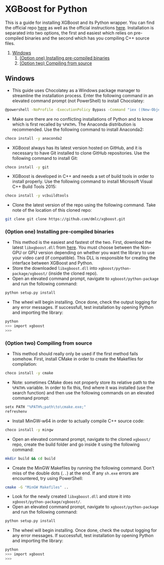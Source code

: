 # XGBoost for Python
This is a guide for installing XGBoost and its Python wrapper. You can find the official repo [here](https://github.com/dmlc/xgboost) as well as the official instructions [here](http://xgboost.readthedocs.io/en/latest/build.html). Installation is separated into two options, the first and easiest which relies on pre-compiled binaries and the second which has you compiling C++ source files.

1. [Windows](#windows)
    1. [(Option one) Installing pre-compiled binaries](#option-one-installing-pre-compiled-binaries)
    1. [(Option two) Compiling from source](#option-two-compiling-from-source)

## Windows
* This guide uses Chocolatey as a Windows package manager to streamline the installation process. Enter the following command in an elevated command prompt (not PowerShell) to install Chocolatey:
```sh
@powershell -NoProfile -ExecutionPolicy Bypass -Command "iex ((New-Object System.Net.WebClient).DownloadString('https://chocolatey.org/install.ps1'))" && SET "PATH=%PATH%;%ALLUSERSPROFILE%\chocolatey\bin"
```
* Make sure there are no conflicting installations of Python and to know which is first recalled by `%PATH%`. The Anaconda distribution is recommended. Use the following command to install Anaconda2:
```sh
choco install -y anaconda2
```
* XGBoost always has its latest version hosted on GitHub, and it is necessary to have Git installed to clone GitHub repositories. Use the following command to install Git:
```sh
choco install -y git
```
* XGBoost is developed in C++ and needs a set of build tools in order to install properly. Use the following command to install Microsoft Visual C++ Build Tools 2015:
```sh
choco install -y vcbuildtools
```
* Clone the latest version of the repo using the following command. Take note of the location of this cloned repo:
```sh
git clone git clone https://github.com/dmlc/xgboost.git
```
### (Option one) Installing pre-compiled binaries
* This method is the easiest and fastest of the two. First, download the latest `libxgboost.dll` from [here](http://www.picnet.com.au/blogs/guido/post/2016/09/22/xgboost-windows-x64-binaries-for-download/). You must choose between the Non-GPU or GPU version depending on whether you want the library to use your video card (if compatible). This DLL is responsible for creating the interface between XGBoost and Python.
* Store the downloaded `libxgboost.dll` into `xgboost/python-package/xgboost/` (inside the cloned repo).
* Open an elevated command prompt, navigate to `xgboost/python-package` and run the following command:
```sh
python setup.py install
```
* The wheel will begin installing. Once done, check the output logging for any error messages. If successfull, test installation by opening Python and importing the library:
```sh
python
>>> import xgboost
>>>
```
### (Option two) Compiling from source
* This method should really only be used if the first method fails somehow. First, install CMake in order to create the Makefiles for compilation:
```sh
choco install -y cmake
```
* Note: sometimes CMake does not properly store its relative path to the `%PATH%` variable. In order to fix this, find where it was installed (use the search function) and then use the following commands on an elevated command prompt:
```sh
setx PATH "%PATH%;path\to\cmake.exe;"
refreshenv
```
* Install MinGW-w64 in order to actually compile C++ source code:
```sh
choco install -y mingw
```
* Open an elevated command prompt, navigate to the cloned `xgboost/` repo, create the build folder and go inside it using the following command:
```sh
mkdir build && cd build
```
* Create the MinGW Makefiles by running the following command. Don't miss of the double dots (`..`) at the end. If any `sh.exe` errors are encountered, try using PowerShell:
```sh
cmake -G "MinGW Makefiles" ..
```
* Look for the newly created `libxgboost.dll` and store it into `xgboost/python-package/xgboost/`.
* Open an elevated command prompt, navigate to `xgboost/python-package` and run the following command:
```sh
python setup.py install
```
* The wheel will begin installing. Once done, check the output logging for any error messages. If successfull, test installation by opening Python and importing the library:
```sh
python
>>> import xgboost
>>>
```
